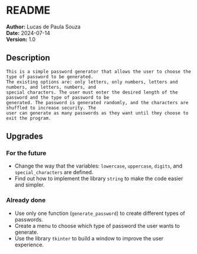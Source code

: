 # README
**Author:** Lucas de Paula Souza  
**Date:** 2024-07-14  
**Version:** 1.0

## Description 

    This is a simple password generator that allows the user to choose the type of password to be generated.
    The existing options are: only letters, only numbers, letters and numbers, and letters, numbers, and 
    special characters. The user must enter the desired length of the password and the type of password to be 
    generated. The password is generated randomly, and the characters are shuffled to increase security. The 
    user can generate as many passwords as they want until they choose to exit the program.

## Upgrades

### For the future
- Change the way that the variables: `lowercase`, `uppercase`, `digits`, and `special_characters` are defined.
- Find out how to implement the library `string` to make the code easier and simpler.

### Already done
- Use only one function (`generate_password`) to create different types of passwords.
- Create a menu to choose which type of password the user wants to generate.
- Use the library `tkinter` to build a window to improve the user experience.
